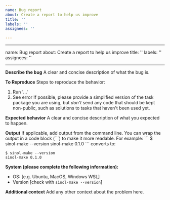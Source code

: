 ```yaml
---
name: Bug report
about: Create a report to help us improve
title: ''
labels: ''
assignees: ''

---
```


---
name: Bug report
about: Create a report to help us improve
title: ''
labels: ''
assignees: ''

---

**Describe the bug**
A clear and concise description of what the bug is.

**To Reproduce**
Steps to reproduce the behavior:
1. Run '...'
2. See error
If possible, please provide a simplified version of the task package you are using,
but *don't* send any code that should be kept non-public, such as solutions to tasks that haven't been used yet.

**Expected behavior**
A clear and concise description of what you expected to happen.

**Output**
If applicable, add output from the command line.
You can wrap the output in a code block (\`\`\`) to make it more readable.
For example:
\`\`\`
$ sinol-make --version
sinol-make 0.1.0
\`\`\`
converts to:
```
$ sinol-make --version
sinol-make 0.1.0
```

**System (please complete the following information):**
 - OS: [e.g. Ubuntu, MacOS, Windows WSL]
 - Version [check with `sinol-make --version`]

**Additional context**
Add any other context about the problem here.
